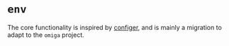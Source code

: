 # `env`

The core functionality is inspired by [configer](https://github.com/photowey/configer), and is mainly a migration to
adapt to the `omiga` project.

> 
